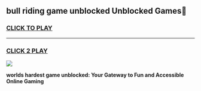 
## bull riding game unblocked Unblocked Games👋
<h3>
<a href="https://premium.freeplayer.one?title=bull_riding_game_unblocked&ref=16F">CLICK TO PLAY</a></h3>
<hr>

<h3>
<a href="https://premium.freeplayer.one?title=bull_riding_game_unblocked&ref=16F">CLICK 2 PLAY</a>
  
</h3>

<a href="https://premium.freeplayer.one?title=bull_riding_game_unblocked&ref=16F/"><img src="https://clearcache.store/games.png"></a>


**worlds hardest game unblocked: Your Gateway to Fun and Accessible Online Gaming**
